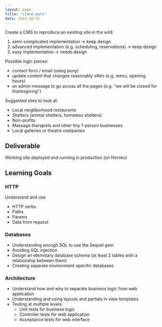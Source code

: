 ```yaml
---
layout: page
title: "clone_wars"
date: 2013-10-25
---
```


Create a CMS to reproduce an existing site in the wild:

1. semi-complicated implementation -> keep design
2. advanced implementation (e.g. scheduling, reservations) -> keep design
3. easy implementation -> needs design

Possible logic pieces:

* contact form / email (using pony)
* update content that changes reasonably often (e.g. menu, opening hours)
* an admin message to go across all the pages (e.g. "we will be closed for thanksgiving")

Suggested sites to look at:

* Local neighborhood restaurants
* Shelters (animal shelters, homeless shelters)
* Non-profits
* Massage therapists and other tiny 1-person businesses
* Local galleries or theatre companies

## Deliverable

Working site deployed and running in production (on Heroku)

## Learning Goals

### HTTP

Understand and use

* HTTP verbs
* Paths
* Params
* Data from request

### Databases

* Understanding enough SQL to use the Sequel gem
* Avoiding SQL injection
* Design an elemntary database schema (at least 2 tables with a relationship between them)
* Creating separate environment-specific databases

### Architecture

* Understand how and why to separate business logic from web application
* Understanding and using layouts and partials in view templates
* Testing at multiple levels:
    * Unit tests for business logic
    * Controller tests for web application
    * Acceptance tests for web interface

